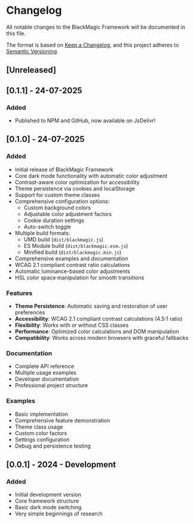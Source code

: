 # Changelog

All notable changes to the BlackMagic Framework will be documented in this file.

The format is based on [Keep a Changelog](https://keepachangelog.com/en/1.0.0/),
and this project adheres to [Semantic Versioning](https://semver.org/spec/v2.0.0.html).

## [Unreleased]

## [0.1.1] - 24-07-2025

### Added

- Published to NPM and GitHub, now available on JsDelivr!

## [0.1.0] - 24-07-2025

### Added
- Initial release of BlackMagic Framework
- Core dark mode functionality with automatic color adjustment
- Contrast-aware color optimization for accessibility
- Theme persistence via cookies and localStorage
- Support for custom theme classes
- Comprehensive configuration options:
  - Custom background colors
  - Adjustable color adjustment factors
  - Cookie duration settings
  - Auto-switch toggle
- Multiple build formats:
  - UMD build (`dist/blackmagic.js`)
  - ES Module build (`dist/blackmagic.esm.js`)
  - Minified build (`dist/blackmagic.min.js`)
- Comprehensive examples and documentation
- WCAG 2.1 compliant contrast ratio calculations
- Automatic luminance-based color adjustments
- HSL color space manipulation for smooth transitions

### Features
- **Theme Persistence**: Automatic saving and restoration of user preferences
- **Accessibility**: WCAG 2.1 compliant contrast calculations (4.5:1 ratio)
- **Flexibility**: Works with or without CSS classes
- **Performance**: Optimized color calculations and DOM manipulation
- **Compatibility**: Works across modern browsers with graceful fallbacks

### Documentation
- Complete API reference
- Multiple usage examples
- Developer documentation
- Professional project structure

### Examples
- Basic implementation
- Comprehensive feature demonstration
- Theme class usage
- Custom color factors
- Settings configuration
- Debug and persistence testing

## [0.0.1] - 2024 - Development
### Added
- Initial development version
- Core framework structure
- Basic dark mode switching
- Very simple beginnings of research
